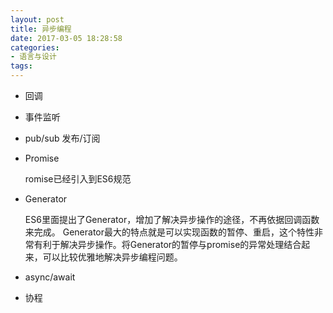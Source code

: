 ```yaml
---
layout: post
title: 异步编程
date: 2017-03-05 18:28:58
categories:
- 语言与设计
tags:
---
```


- 回调
- 事件监听
- pub/sub 发布/订阅
- Promise

	romise已经引入到ES6规范

- Generator

	ES6里面提出了Generator，增加了解决异步操作的途径，不再依据回调函数来完成。
	Generator最大的特点就是可以实现函数的暂停、重启，这个特性非常有利于解决异步操作。将Generator的暂停与promise的异常处理结合起来，可以比较优雅地解决异步编程问题。
	
- async/await
- 协程